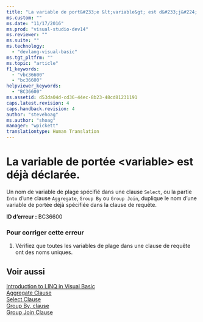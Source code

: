 ```yaml
---
title: "La variable de port&#233;e &lt;variable&gt; est d&#233;j&#224; d&#233;clar&#233;e. | Microsoft Docs"
ms.custom: ""
ms.date: "11/17/2016"
ms.prod: "visual-studio-dev14"
ms.reviewer: ""
ms.suite: ""
ms.technology: 
  - "devlang-visual-basic"
ms.tgt_pltfrm: ""
ms.topic: "article"
f1_keywords: 
  - "vbc36600"
  - "bc36600"
helpviewer_keywords: 
  - "BC36600"
ms.assetid: d53da04d-cd36-44ec-8b23-48cd81231191
caps.latest.revision: 4
caps.handback.revision: 4
author: "stevehoag"
ms.author: "shoag"
manager: "wpickett"
translationtype: Human Translation
---
```

# La variable de port&#233;e &lt;variable&gt; est d&#233;j&#224; d&#233;clar&#233;e.
Un nom de variable de plage spécifié dans une clause `Select`, ou la partie `Into` d’une clause `Aggregate`, `Group By` ou `Group Join`, duplique le nom d’une variable de portée déjà spécifiée dans la clause de requête.  
  
 **ID d’erreur :** BC36600  
  
### Pour corriger cette erreur  
  
1.  Vérifiez que toutes les variables de plage dans une clause de requête ont des noms uniques.  
  
## Voir aussi  
 [Introduction to LINQ in Visual Basic](../../visual-basic/programming-guide/language-features/linq/introduction-to-linq.md)   
 [Aggregate Clause](../../visual-basic/language-reference/queries/aggregate-clause.md)   
 [Select Clause](../../visual-basic/language-reference/queries/select-clause.md)   
 [Group By, clause](../../visual-basic/language-reference/queries/group-by-clause.md)   
 [Group Join Clause](../../visual-basic/language-reference/queries/group-join-clause.md)